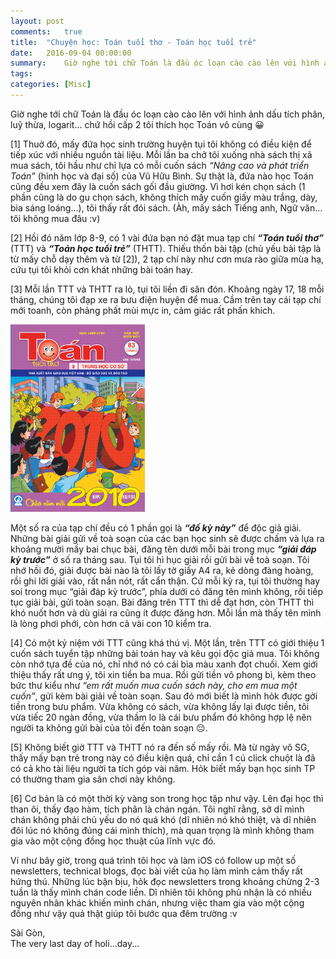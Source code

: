 ```yaml
---
layout: post
comments:   true
title:  "Chuyện học: Toán tuổi thơ - Toán học tuổi trẻ"
date:   2016-09-04 00:00:00
summary:    Giờ nghe tới chữ Toán là đầu óc loạn cào cào lên với hình ảnh dấu tích phân, luỹ thừa, logarit... chứ hồi cấp 2 tôi thích học Toán vô cùng 😀. Thuở đó, mấy đứa học sinh trường huyện tụi tôi không có điều kiện để tiếp xúc với nhiều nguồn tài liệu. Mỗi lần ba chở tôi xuống nhà sách thị xã mua sách, tôi hầu như chỉ lựa có mỗi cuốn sách “Nâng cao và phát triển Toán” (hình học và đại số) của Vũ Hữu Bình. Sự thật là, đứa nào học Toán cũng đều xem đây là cuốn sách gối đầu giường. Vì hơi kén chọn sách (1 phần cũng là do gu chọn sách, không thích mấy cuốn giấy màu trắng, dày, bìa sáng loáng...), tôi thấy rất đói sách. (Àh, mấy sách Tiếng anh, Ngữ văn... tôi không mua đâu :v)
tags:	
categories: [Misc]
---
```


Giờ nghe tới chữ Toán là đầu óc loạn cào cào lên với hình ảnh dấu tích phân, luỹ thừa, logarit... chứ hồi cấp 2 tôi thích học Toán vô cùng 😀


[1] Thuở đó, mấy đứa học sinh trường huyện tụi tôi không có điều kiện để tiếp xúc với nhiều nguồn tài liệu. Mỗi lần ba chở tôi xuống nhà sách thị xã mua sách, tôi hầu như chỉ lựa có mỗi cuốn sách *“Nâng cao và phát triển Toán”* (hình học và đại số) của Vũ Hữu Bình. Sự thật là, đứa nào học Toán cũng đều xem đây là cuốn sách gối đầu giường. Vì hơi kén chọn sách (1 phần cũng là do gu chọn sách, không thích mấy cuốn giấy màu trắng, dày, bìa sáng loáng...), tôi thấy rất đói sách. (Àh, mấy sách Tiếng anh, Ngữ văn... tôi không mua đâu :v)

[2] Hồi đó năm lớp 8-9, có 1 vài đứa bạn nó đặt mua tạp chí ***“Toán tuổi thơ”*** (TTT) và ***“Toán học tuổi trẻ”*** (THTT). Thiếu thốn bài tập (chủ yếu bài tập là từ mấy chỗ dạy thêm và từ [2]), 2 tạp chí này như cơn mưa rào giữa mùa hạ, cứu tụi tôi khỏi cơn khát những bài toán hay.

[3] Mỗi lần TTT và THTT ra lò, tụi tôi liền đi săn đón. Khoảng ngày 17, 18 mỗi tháng, chúng tôi đạp xe ra bưu điện huyện để mua. Cầm trên tay cái tạp chí mới toanh, còn phảng phất mùi mực in, cảm giác rất phấn khích.

<img class="content-img-left" src="/assets/misc/toan_tuoi_tho.gif" width="215px" height="300px">

Một số ra của tạp chí đều có 1 phần gọi là ***“đố kỳ này”*** để độc giả giải. Những bài giải gửi về toà soạn của các bạn học sinh sẽ được chấm và lựa ra khoảng mười mấy bai chục bài, đăng tên dưới mỗi bài trong mục ***“giải đáp kỳ trước”*** ở số ra tháng sau. Tụi tôi hì hục giải rồi gửi bài về toà soạn. Tôi nhớ hồi đó, giải được bài nào là tôi lấy tờ giấy A4 ra, kẻ dòng đàng hoàng, rồi ghi lời giải vào, rất nắn nót, rất cẩn thận. Cứ mỗi kỳ ra, tụi tôi thường hay soi trong mục “giải đáp kỳ trước”, phía dưới có đăng tên mình không, rồi tiếp tục giải bài, gửi toàn soạn. Bài đăng trên TTT thì dễ đạt hơn, còn THTT thì khó nuốt hơn và dù giải ra cũng ít được đăng hơn. Mỗi lần mà thấy tên mình là lòng phơi phới, còn hơn cả vài con 10 kiểm tra.

[4] Có một kỷ niệm với TTT cũng khá thú vị. Một lần, trên TTT có giới thiệu 1 cuốn sách tuyển tập những bài toán hay và kêu gọi độc giả mua. Tôi không còn nhớ tựa đề của nó, chỉ nhớ nó có cái bìa màu xanh đọt chuối. Xem giới thiệu thấy rất ưng ý, tôi xin tiền ba mua. Rồi gửi tiền vô phong bì, kèm theo bức thư kiểu như *“em rất muốn mua cuốn sách này, cho em mua một cuốn”*, gửi kèm bài giải về toàn soạn. Sau đó mới biết là mình hỏk được gởi tiền trong bưu phẩm. Vừa không có sách, vừa không lấy lại được tiền, tôi vừa tiếc 20 ngàn đồng, vừa thầm lo là cái bưu phẩm đó không hợp lệ nên người ta không gửi bài của tôi đến toàn soạn 😔.

[5] Không biết giờ TTT và THTT nó ra đến số mấy rồi. Mà từ ngày vô SG, thấy mấy bạn trẻ trong này có điều kiện quá, chỉ cần 1 cú click chuột là đã có cả kho tài liệu người ta tích góp vài năm. Hỏk biết mấy bạn học sinh TP có thường tham gia sân chơi này không.

[6] Cơ bản là có một thời kỳ vàng son trong học tập như vậy. Lên đại học thì than ôi, thấy đạo hàm, tích phân là chán ngán. Tôi nghĩ rằng, sở dĩ mình chán không phải chủ yếu do nó quá khó (dĩ nhiên nó khó thiệt, và dĩ nhiên đôi lúc nó không đúng cái mình thích), mà quan trọng là mình không tham gia vào một cộng đồng học thuật của lĩnh vực đó.

Ví như bây giờ, trong quá trình tôi học và làm iOS có follow up một số newsletters, technical blogs, đọc bài viết của họ làm mình cảm thấy rất hứng thú. Những lúc bận bịu, hỏk đọc newsletters trong khoảng chừng 2-3 tuần là thấy mình chán code liền. Dĩ nhiên tôi không phủ nhận là có nhiều nguyên nhân khác khiến mình chán, nhưng việc tham gia vào một cộng đồng như vậy quả thật giúp tôi bước qua đêm trường :v

<div>Sài Gòn,</div>
<div>The very last day of holi...day...</div>